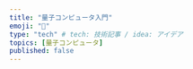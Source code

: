 ```yaml
---
title: "量子コンピュータ入門"
emoji: "🐥"
type: "tech" # tech: 技術記事 / idea: アイデア
topics: [量子コンピュータ]
published: false
---
```

